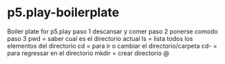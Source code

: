 # p5.play-boilerplate
Boiler plate for p5.play
paso 1 descansar y comer
paso 2 ponerse comodo 
paso 3 pwd = saber cual es el directorio actual 
ls = lista todos los elementos del directorio 
cd = para ir o cambiar el directorio/carpeta
cd- = para regressar en el directorio 
mkdir = crear directorio 
@